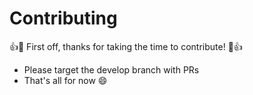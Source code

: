# Contributing

👍🎉 First off, thanks for taking the time to contribute! 🎉👍

- Please target the develop branch with PRs
- That's all for now 😄
